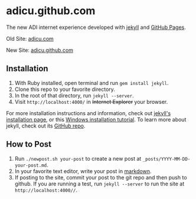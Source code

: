 adicu.github.com
================

The new ADI internet experience developed with [jekyll][1] and [GitHub Pages][2].

Old Site: [adicu.com][3]

New Site: [adicu.github.com][4]

Installation
------------
1. With Ruby installed, open terminal and run `gem install jekyll`.
2. Clone this repo to your favorite directory.
3. In the root of that directory, run `jekyll --server`.
4. Visit `http://localhost:4000/` in ~~Internet Explorer~~ your browser.

For more installation instructions and information, check out [jekyll's installation page][5], or
this [Windows installation tutorial][6]. To learn more about jekyll, check out its [GitHub repo][7].

How to Post
-----------
1. Run `./newpost.sh your-post` to create a new post at `_posts/YYYY-MM-DD-your-post.md`.
2. In your favorite text editor, write your post in [markdown][7].
3. If posting to the site, commit your post to the git repo and then push to github. If you are
   running a test, run `jekyll --server` to run the site at `http://localhost:4000//`.

[1]: http://jekyllrb.com/
[2]: http://pages.github.com/
[3]: http://www.adicu.com/
[4]: http://adicu.github.com/
[5]: https://github.com/mojombo/jekyll/wiki/install
[6]: http://www.madhur.co.in/blog/2011/09/01/runningjekyllwindows.html
[7]: https://github.com/mojombo/jekyll
[8]: http://daringfireball.net/projects/markdown/basics

